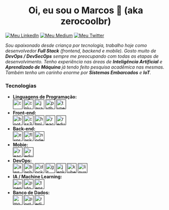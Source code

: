 <h1 align="center">Oi, eu sou o Marcos 👋 (aka zerocoolbr)</h1>
<p align="left">
          
<a href="https://www.linkedin.com/in/marcosbrs"><img src="https://img.shields.io/badge/-LinkedIn-blue?style=flat-square&logo=Linkedin&logoColor=white" alt="Meu LinkedIn"/></a> 
<a href="https://medium.com/@marcos.brs"><img src="https://img.shields.io/badge/-Medium-black?style=flat-square&logo=Medium&logoColor=white&link=https://medium.com/@marcos.brs%22" alt="Meu Medium"/></a> 
<a href="https://twitter.com/mbrsantana"><img src="https://img.shields.io/twitter/follow/mbrsantana?label=Follow&style=social" alt="Meu Twitter"></a> 
</p>

_Sou apaixonado desde criança por tecnologia, trabalho hoje como desenvolvedor **Full Stack** (frontend, backend e mobile). Gosto muito de **DevOps / DevSecOps** sempre me preocupando com todas as etapas de desenvolvimento. Tenho experiência nas áreas de **Inteligência Artificial** e **Aprendizado de Máquina** já tendo feito pesquisa acadêmica nas mesmas. Também tenho um carinho enorme por **Sistemas Embarcados** e **IoT**._

<h3>Tecnologias</h3>

<p align="left">
  <ul>
    <li><b>Linguagens de Programação:</b></li>
      <a href=""><img src="https://devicons.github.io/devicon/devicon.git/icons/c/c-original.svg" alt="c" width="30" height="30"/></a> 
      <a href=""><img src="https://devicons.github.io/devicon/devicon.git/icons/cplusplus/cplusplus-original.svg" alt="cplusplus" width="30" height="30"/></a> 
      <a href=""><img src="https://devicons.github.io/devicon/devicon.git/icons/javascript/javascript-original.svg" alt="javascript" width="30" height="30"/></a> 
      <a href=""><img src="https://devicons.github.io/devicon/devicon.git/icons/python/python-original.svg" alt="python" width="30" height="30"/></a> 
      <a href=""><img src="https://devicons.github.io/devicon/devicon.git/icons/typescript/typescript-original.svg" alt="typescript" width="30" height="30"/></a> 
    <li><b>Front-end:</b></li>  
      <a href=""><img src="https://devicons.github.io/devicon/devicon.git/icons/bootstrap/bootstrap-plain.svg" alt="bootstrap" width="30" height="30"/></a> 
      <a href=""><img src="https://devicons.github.io/devicon/devicon.git/icons/css3/css3-original-wordmark.svg" alt="css3" width="30" height="30"/></a> 
      <a href=""><img src="https://devicons.github.io/devicon/devicon.git/icons/html5/html5-original-wordmark.svg" alt="html5" width="30" height="30"/></a> 
      <a href=""><img src="https://devicons.github.io/devicon/devicon.git/icons/react/react-original-wordmark.svg" alt="react" width="30" height="30"/></a> 
      <a href=""><img src="https://devicons.github.io/devicon/devicon.git/icons/redux/redux-original.svg" alt="redux" width="30" height="30"/></a> 
    <li><b>Back-end:</b></li>  
      <a href=""><img src="https://devicons.github.io/devicon/devicon.git/icons/express/express-original-wordmark.svg" alt="express" width="30" height="30"/></a> 
      <a href=""><img src="https://www.vectorlogo.zone/logos/pocoo_flask/pocoo_flask-icon.svg" alt="flask" width="30" height="30"/></a> 
      <a href=""><img src="https://devicons.github.io/devicon/devicon.git/icons/nodejs/nodejs-original-wordmark.svg" alt="nodejs" width="30" height="30"/></a> 
    <li><b>Mobie:</b></li>  
      <a href=""><img src="https://reactnative.dev/img/header_logo.svg" alt="reactnative" width="30" height="30"/></a> 
      <a href=""><img src="https://devicons.github.io/devicon/devicon.git/icons/redux/redux-original.svg" alt="redux" width="30" height="30"/></a> 
    <li><b>DevOps:</b></li>  
      <a href=""><img src="https://devicons.github.io/devicon/devicon.git/icons/amazonwebservices/amazonwebservices-original-wordmark.svg" alt="aws" width="30" height="30"/></a> 
      <a href=""><img src="https://www.vectorlogo.zone/logos/gnu_bash/gnu_bash-icon.svg" alt="bash" width="30" height="30"/></a> 
      <a href=""><img src="https://devicons.github.io/devicon/devicon.git/icons/docker/docker-original-wordmark.svg" alt="docker" width="30" height="30"/></a> 
    <a href=""><img src="https://www.vectorlogo.zone/logos/git-scm/git-scm-icon.svg" alt="git" width="30" height="30"/></a> 
      <a href=""><img src="https://www.vectorlogo.zone/logos/jenkins/jenkins-icon.svg" alt="jenkins" width="30" height="30"/></a> 
      <a href=""><img src="https://www.vectorlogo.zone/logos/kubernetes/kubernetes-icon.svg" alt="kubernetes" width="30" height="30"/></a> 
      <a href=""><img src="https://devicons.github.io/devicon/devicon.git/icons/linux/linux-original.svg" alt="linux" width="30" height="30"/></a> 
    <li><b>IA / Machine Learning:</b></li>  
      <a href=""><img src="https://www.vectorlogo.zone/logos/opencv/opencv-icon.svg" alt="opencv" width="30" height="30"/></a> 
      <a href=""><img src="https://www.vectorlogo.zone/logos/pytorch/pytorch-icon.svg" alt="pytorch" width="30" height="30"/></a> 
      <a href=""><img src="https://www.vectorlogo.zone/logos/tensorflow/tensorflow-icon.svg" alt="tensorflow" width="30" height="30"/></a> 
    <li><b>Banco de Dados:</b></li>  
      <a href=""><img src="https://devicons.github.io/devicon/devicon.git/icons/mongodb/mongodb-original-wordmark.svg" alt="mongodb" width="30" height="30"/></a> 
      <a href=""><img src="https://devicons.github.io/devicon/devicon.git/icons/postgresql/postgresql-original-wordmark.svg" alt="postgresql" width="30" height="30"/></a> 
      <a href=""><img src="https://devicons.github.io/devicon/devicon.git/icons/redis/redis-original-wordmark.svg" alt="redis" width="30" height="30"/></a> 
  </ul>  
</p>
